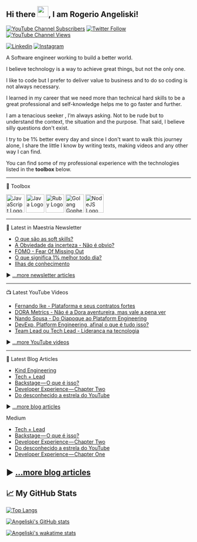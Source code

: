 ## Hi there <img src="https://raw.githubusercontent.com/MartinHeinz/MartinHeinz/master/wave.gif" width="30px">, I am Rogerio Angeliski!

[![YouTube Channel Subscribers](https://img.shields.io/youtube/channel/subscribers/UCi5VvNt5MKS3ustu6Ng5enQ?label=People%20subscribed%20to%20my%20channel&style=social)](https://www.youtube.com/channel/UCi5VvNt5MKS3ustu6Ng5enQ?sub_confirmation=1) [![Twitter Follow](https://img.shields.io/twitter/follow/angeliski_?label=People%20following%20me%20on%20Twitter&style=social)](https://twitter.com/intent/follow?screen_name=angeliski_) [![YouTube Channel Views](https://img.shields.io/youtube/channel/views/UCi5VvNt5MKS3ustu6Ng5enQ?label=Total%20views%20on%20my%20channel&style=social)](https://www.youtube.com/channel/UCi5VvNt5MKS3ustu6Ng5enQ?sub_confirmation=1)


[![Linkedin](https://img.shields.io/badge/LinkedIn-0077B5?style=for-the-badge&logo=linkedin&logoColor=white)](https://www.linkedin.com/in/angeliski)
[![Instagram](https://img.shields.io/badge/Instagram-E4405F?style=for-the-badge&logo=instagram&logoColor=white)](https://instagram.com/maestriaaa/)


A Software engineer working to build a better world. 

I believe technology is a way to achieve great things, but not the only one. 

I like to code but I prefer to deliver value to business and to do so coding is not always necessary. 

I learned in my career that we need more than technical hard skills to be a great professional and self-knowledge helps me to go faster and further. 

I am a tenacious seeker , I’m always asking. Not to be rude but to understand the context, the situation and the purpose. That said, I believe silly questions don't exist. 

I try to be 1% better every day and since I don't want to walk this journey alone, I share the little I know by writing texts, making videos and any other way I can find. 


You can find some of my professional experience with the technologies listed in the **toolbox** below.

---

🧰 Toolbox

<img src="https://cdn.worldvectorlogo.com/logos/javascript-2.svg" alt="JavaScript Logo" width="50" height="50"/> <img src="https://cdn.worldvectorlogo.com/logos/java-2.svg" alt="Java Logo" width="50" height="50"/> <img src="https://cdn.worldvectorlogo.com/logos/ruby.svg" alt="Ruby Logo" width="50" height="50"/> <img src="https://cdn.worldvectorlogo.com/logos/golang-gopher.svg" alt="Golang Gopher Logo" width="50" height="50"/> <img src="https://cdn.worldvectorlogo.com/logos/nodejs-1.svg" alt="NodeJS Logo" width="50" height="50"/>

---

📘 Latest in Maestria Newsletter

<!-- MAESTRIA-POST-LIST:START -->
- [O que são as soft skills?](https://maestria.substack.com/p/o-que-sao-as-soft-skills)
- [A Obviedade da incerteza - Não é obvio?](https://maestria.substack.com/p/a-obviedade-da-incerteza-nao-e-obvio)
- [FOMO - Fear Of Missing Out](https://maestria.substack.com/p/fomo)
- [O que significa 1% melhor todo dia?](https://maestria.substack.com/p/ser-melhor-todo-dia)
- [Ilhas de conhecimento](https://maestria.substack.com/p/ilhas-conhecimento)
<!-- MAESTRIA-POST-LIST:END -->

▶ [...more newsletter articles](https://maestria.substack.com/)

---

📺 Latest YouTube Videos

<!-- YOUTUBE-VIDEOS-LIST:START -->
- [Fernando Ike - Plataforma e seus contratos fortes](https://www.youtube.com/watch?v=k71AL0JyDW4)
- [DORA Metrics - Não é a Dora aventureira, mas vale a pena ver](https://www.youtube.com/watch?v=qvJX5aXd3JY)
- [Nando Sousa - Do Oiapoque ao Plataform Engineering](https://www.youtube.com/watch?v=XZ--xuo52Q0)
- [DevExp, Platform Engineering, afinal o que é tudo isso?](https://www.youtube.com/watch?v=ZpDPvY4k_TA)
- [Team Lead ou Tech Lead - Liderança na tecnologia](https://www.youtube.com/watch?v=JSnEbU6iOVo)
<!-- YOUTUBE-VIDEOS-LIST:END -->


▶ [...more YouTube videos](https://www.youtube.com/channel/UCi5VvNt5MKS3ustu6Ng5enQ?sub_confirmation=1)

---

📘 Latest Blog Articles

<!-- BLOG-POST-LIST:START -->
- [Kind Engineering](https://angeliski.com.br/kind-engineering)
- [Tech + Lead](https://angeliski.com.br/tech-lead)
- [Backstage — O que é isso?](https://angeliski.com.br/backstage-o-que-e-isso)
- [Developer Experience — Chapter Two](https://angeliski.com.br/developer-experience-chapter-two)
- [Do desconhecido a estrela do YouTube](https://angeliski.com.br/do-desconhecido-a-estrela-do-youtube)
<!-- BLOG-POST-LIST:END -->

▶ [...more blog articles](https://angeliski.com.br)

Medium
<!-- MEDIUM-POST-LIST:START -->
- [Tech + Lead](https://medium.com/rd-shipit/tech-lead-5ccf72bd9103?source=rss-21295d9629a5------2)
- [Backstage — O que é isso?](https://medium.com/rd-shipit/backstage-o-que-%C3%A9-isso-2038eb90ca0e?source=rss-21295d9629a5------2)
- [Developer Experience — Chapter Two](https://medium.com/rd-shipit/developer-experience-chapter-two-385205abf6ca?source=rss-21295d9629a5------2)
- [Do desconhecido a estrela do YouTube](https://medium.com/@angeliski/do-desconhecido-a-estrela-do-youtube-c0bb54c354f6?source=rss-21295d9629a5------2)
- [Developer Experience — Chapter One](https://medium.com/rd-shipit/developer-experience-chapter-one-11d3f3499899?source=rss-21295d9629a5------2)
<!-- MEDIUM-POST-LIST:END -->

▶ [...more blog articles](https://medium.com/@angeliski)
---


## &#x1f4c8; My GitHub Stats

[![Top Langs](https://angeliski-stats.vercel.app/api/top-langs/?username=angeliski&hide=html,css,scss,typescript,dart&theme=radical&langs_count=15&count_private=true&show_icons=true)](https://github.com/anuraghazra/github-readme-stats)

[![Angeliski's GitHub stats](https://angeliski-stats.vercel.app/api?username=angeliski&theme=radical&count_private=true&show_icons=true)](https://github.com/anuraghazra/github-readme-stats)

[![Angeliski's wakatime stats](https://angeliski-stats.vercel.app/api/wakatime?username=angeliski&count_private=true&show_icons=true)](https://github.com/anuraghazra/github-readme-stats)

